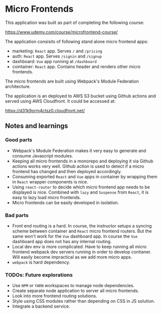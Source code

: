 # Micro Frontends

This application was built as part of completing the following course:

https://www.udemy.com/course/microfrontend-course/

The application consisits of following stand alone micro frontend apps:

- marketing: `React` app. Serves `/` and `/pricing`
- auth: `React` app. Serves `/signin` and `/signup`
- dashboard: `Vue` app running at `/dashboard`
- cointainer: `React` app. Contains header and renders other micro frontends.

The micro frontends are built using Webpack's Module Federation architecture.

The application is an deployed to AWS S3 bucket using Github actions and served using AWS Cloudfront. It could be accessed at:

https://d31k9orm4ctsz0.cloudfront.net/

## Notes and learnings

### Good parts

- Webpack's Module Federation makes it very easy to generate and consume Javascript modules.
- Keeping all micro frontends in a monorepo and deploying it via Github actions works very well. Github action is used to detect if a micro frontend has changed and then deployed accordingly.
- Consuming exported `React` and `Vue` apps in container by wrapping them in `React` wrapper components is nice.
- Using `react-router` to decide which micro frontend app needs to be displayed is nice. Combined with `lazy` and `Suspense` from `React`, it is easy to lazy load micro frontends.
- Micro frontends can be easily developed in isolation.

### Bad parts

- Front end routing is a hard. In course, the instructor setups a syncing scheme between container and `React` micro frontend routers. But the same won't work for the `Vue` dashboard app. In course the `Vue` dashboard app does not has any internal routing.
- Local dev env is more complicated. Have to keep running all micro frontend webpack dev servers running in order to develop contianer.
  Will easily become impractical as we add more micro apps.
- `webpack` is hard dependency.

### TODOs: Future explorations

- Use `NPM` or `YARN` workspaces to manage node dependencies.
- Create separate node application to server all micro frontends.
- Look into more frontend routing solutions.
- Style using CSS modules rather than depending on CSS in JS solution.
- Integrate a backend service.
